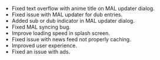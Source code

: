 - Fixed text overflow with anime title on MAL updater dialog.
- Fixed issue with MAL updater for dub entries.
- Added sub or dub indicator in MAL updater dialog.
- Fixed MAL syncing bug.
- Improve loading speed in splash screen.
- Fixed issue with news feed not properly caching.
- Improved user experience.
- Fixed an issue with ads.
